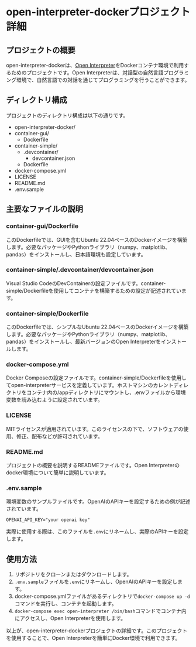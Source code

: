 # open-interpreter-dockerプロジェクト詳細

## プロジェクトの概要

open-interpreter-dockerは、[Open Interpreter](https://github.com/KillianLucas/open-interpreter)をDockerコンテナ環境で利用するためのプロジェクトです。Open Interpreterは、対話型の自然言語プログラミング環境で、自然言語での対話を通じてプログラミングを行うことができます。

## ディレクトリ構成

プロジェクトのディレクトリ構成は以下の通りです。

- open-interpreter-docker/
- container-gui/
  - Dockerfile
- container-simple/
  - .devcontainer/
    - devcontainer.json
  - Dockerfile
- docker-compose.yml
- LICENSE
- README.md
- .env.sample

## 主要なファイルの説明

### container-gui/Dockerfile

このDockerfileでは、GUIを含むUbuntu 22.04ベースのDockerイメージを構築します。必要なパッケージやPythonライブラリ（numpy、matplotlib、pandas）をインストールし、日本語環境も設定しています。

### container-simple/.devcontainer/devcontainer.json

Visual Studio CodeのDevContainerの設定ファイルです。container-simple/Dockerfileを使用してコンテナを構築するための設定が記述されています。

### container-simple/Dockerfile

このDockerfileでは、シンプルなUbuntu 22.04ベースのDockerイメージを構築します。必要なパッケージやPythonライブラリ（numpy、matplotlib、pandas）をインストールし、最新バージョンのOpen Interpreterをインストールします。

### docker-compose.yml

Docker Composeの設定ファイルです。container-simple/Dockerfileを使用してopen-interpreterサービスを定義しています。ホストマシンのカレントディレクトリをコンテナ内の/appディレクトリにマウントし、.envファイルから環境変数を読み込むように設定されています。

### LICENSE

MITライセンスが適用されています。このライセンスの下で、ソフトウェアの使用、修正、配布などが許可されています。

### README.md

プロジェクトの概要を説明するREADMEファイルです。Open Interpreterのdocker環境について簡単に説明しています。

### .env.sample

環境変数のサンプルファイルです。OpenAIのAPIキーを設定するための例が記述されています。

```properties
OPENAI_API_KEY="your openai key"
```

実際に使用する際は、このファイルを`.env`にリネームし、実際のAPIキーを設定します。

## 使用方法

1. リポジトリをクローンまたはダウンロードします。
2. `.env.sample`ファイルを`.env`にリネームし、OpenAIのAPIキーを設定します。
3. docker-compose.ymlファイルがあるディレクトリで`docker-compose up -d`コマンドを実行し、コンテナを起動します。
4. `docker-compose exec open-interpreter /bin/bash`コマンドでコンテナ内にアクセスし、Open Interpreterを使用します。

以上が、open-interpreter-dockerプロジェクトの詳細です。このプロジェクトを使用することで、Open Interpreterを簡単にDocker環境で利用できます。
